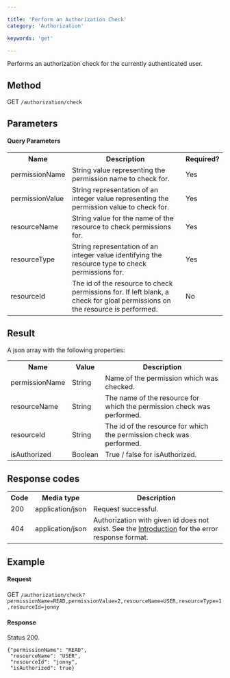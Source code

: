 ```yaml
---

title: 'Perform an Authorization Check'
category: 'Authorization'

keywords: 'get'

---
```



Performs an authorization check for the currently authenticated user.

Method
------

GET `/authorization/check`


Parameters
----------

#### Query Parameters

<table class="table table-striped">
  <tr>
    <th>Name</th>
    <th>Description</th>
    <th>Required?</th>
  </tr>
  <tr>
    <td>permissionName</td>
    <td>String value representing the permission name to check for.</td>
    <td>Yes</td>
  </tr>
  <tr>
    <td>permissionValue</td>
    <td>String representation of an integer value representing the permission value to check for.</td>
    <td>Yes</td>
  </tr>
  <tr>
    <td>resourceName</td>
    <td>String value for the name of the resource to check permissions for.</td>
    <td>Yes</td>
  </tr>
  <tr>
    <td>resourceType</td>    
    <td>String representation of an integer value identifying the resource type to check permissions for.</td>
    <td>Yes</td>
  </tr>
  <tr>
    <td>resourceId</td>
    <td>The id of the resource to check permissions for. If left blank, a check for gloal permissions on the resource is performed.</td>
    <td>No</td>
  </tr> 
</table>


Result
------

A json array with the following properties:

<table class="table table-striped">
  <tr>
    <th>Name</th>
    <th>Value</th>
    <th>Description</th>
  </tr>
  <tr>
    <td>permissionName</td>
    <td>String</td>
    <td>Name of the permission which was checked.</td>
  </tr>
  <tr>
    <td>resourceName</td>
    <td>String</td>
    <td>The name of the resource for which the permission check was performed.</td>
  </tr>
  <tr>
    <td>resourceId</td>
    <td>String</td>
    <td>The id of the resource for which the permission check was performed.</td>
  </tr> 
  <tr>
    <td>isAuthorized</td>
    <td>Boolean</td>
    <td>True / false for isAuthorized.</td>
  </tr> 
</table>


Response codes
--------------

<table class="table table-striped">
  <tr>
    <th>Code</th>
    <th>Media type</th>
    <th>Description</th>
  </tr>
  <tr>
    <td>200</td>
    <td>application/json</td>
    <td>Request successful.</td>
  </tr>
  <tr>
    <td>404</td>
    <td>application/json</td>
    <td>Authorization with given id does not exist. See the <a href="#overview-introduction">Introduction</a> for the error response format.</td>
  </tr>
</table>

Example
-------

#### Request

GET `/authorization/check?permissionName=READ,permissionValue=2,resourceName=USER,resourceType=1,resourceId=jonny`
  
#### Response

Status 200.

    {"permissionName": "READ",
     "resourceName": "USER",
     "resourceId": "jonny",
     "isAuthorized": true}
